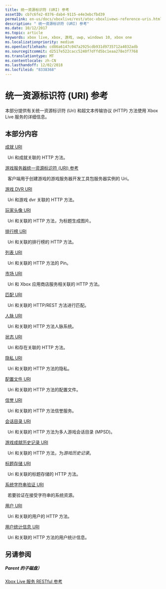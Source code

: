 ```yaml
---
title: 统一资源标识符 (URI) 参考
assetID: cb7c6fe2-0376-dab4-9115-e4e3ebcfbd39
permalink: en-us/docs/xboxlive/rest/atoc-xboxlivews-reference-uris.html
description: " 统一资源标识符 (URI) 参考"
ms.date: 10/12/2017
ms.topic: article
keywords: xbox live, xbox, 游戏, uwp, windows 10, xbox one
ms.localizationpriority: medium
ms.openlocfilehash: cd86a6147c047a2925cdb931d9735712a4032adb
ms.sourcegitcommit: d2517e522cacc5240f7dffd5bc1eaa278e3f7768
ms.translationtype: MT
ms.contentlocale: zh-CN
ms.lasthandoff: 12/02/2018
ms.locfileid: "8338368"
---
```

# <a name="universal-resource-identifier-uri-reference"></a>统一资源标识符 (URI) 参考

本部分提供有关统一资源标识符 (Uri) 和超文本传输协议 (HTTP) 方法使用 Xbox Live 服务的详细信息。

<a id="ID4EAB"></a>


## <a name="in-this-section"></a>本部分内容

[成就 URI](achievements/atoc-reference-achievementsv2.md)

&nbsp;&nbsp;Uri 和成就关联的 HTTP 方法。

[游戏服务器统一资源标识符 (URI) 参考](gsdk/atoc-gsdk-uri-reference.md)

&nbsp;&nbsp;客户端用于创建游戏的游戏服务器开发工具包服务器实例的 Uri。

[游戏 DVR URI](dvr/atoc-reference-dvr.md)

&nbsp;&nbsp;Uri 和游戏 dvr 关联的 HTTP 方法。

[玩家头像 URI](gamerpic/atoc-reference-gamerpic.md)

&nbsp;&nbsp;Uri 和关联的 HTTP 方法，为标题生成图片。

[排行榜 URI](leaderboard/atoc-reference-leaderboard.md)

&nbsp;&nbsp;Uri 和关联的排行榜的 HTTP 方法。

[列表 URI](lists/atoc-reference-lists.md)

&nbsp;&nbsp;Uri 和关联的 HTTP 方法的 Pin。

[市场 URI](marketplace/atoc-reference-marketplace.md)

&nbsp;&nbsp;Uri 和 Xbox 应用商店服务相关联的 HTTP 方法。

[匹配 URI](matchtickets/atoc-reference-matchtickets.md)

&nbsp;&nbsp;Uri 和关联的 HTTP/REST 方法进行匹配。

[人脉 URI](people/atoc-reference-people.md)

&nbsp;&nbsp;Uri 和关联的 HTTP 方法人脉系统。

[状态 URI](presence/atoc-reference-presence.md)

&nbsp;&nbsp;Uri 和存在关联的 HTTP 方法。

[隐私 URI](privacy/atoc-reference-privacyv2.md)

&nbsp;&nbsp;Uri 和关联的 HTTP 方法的隐私。

[配置文件 URI](profileV2/atoc-reference-profiles.md)

&nbsp;&nbsp;Uri 和关联的 HTTP 方法的配置文件。

[信誉 URI](reputation/atoc-reference-reputation.md)

&nbsp;&nbsp;Uri 和关联的 HTTP 方法信誉服务。

[会话目录 URI](sessiondirectory/atoc-reference-sessiondirectory.md)

&nbsp;&nbsp;Uri 和关联的 HTTP 方法为多人游戏会话目录 (MPSD)。

[游戏成就历史记录 URI](titlehistory/atoc-reference-titlehistoryv2.md)

&nbsp;&nbsp;Uri 和关联的 HTTP 方法，为*游戏历史记录*。

[标题存储 URI](storage/atoc-reference-storagev2.md)

&nbsp;&nbsp;Uri 和关联的标题存储的 HTTP 方法。

[系统字符串验证 URI](stringserver/atoc-reference-systemstringsvalidate.md)

&nbsp;&nbsp;若要验证在接受字符串的系统资源。

[用户 URI](users/atoc-reference-users.md)

&nbsp;&nbsp;Uri 和关联的用户的 HTTP 方法。

[用户统计信息 URI](userstats/atoc-reference-userstats.md)

&nbsp;&nbsp;Uri 和关联的 HTTP 方法的用户统计信息。

<a id="ID4E5C"></a>


## <a name="see-also"></a>另请参阅

<a id="ID4EAD"></a>


##### <a name="parent"></a>Parent 的子磁盘）

[Xbox Live 服务 RESTful 参考](../atoc-xboxlivews-reference.md)
